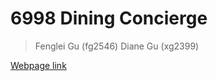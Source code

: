 # 6998 Dining Concierge

> Fenglei Gu (fg2546)
> Diane Gu (xg2399)

[Webpage link](http://my6998restaurant.s3-website-us-east-1.amazonaws.com/)

